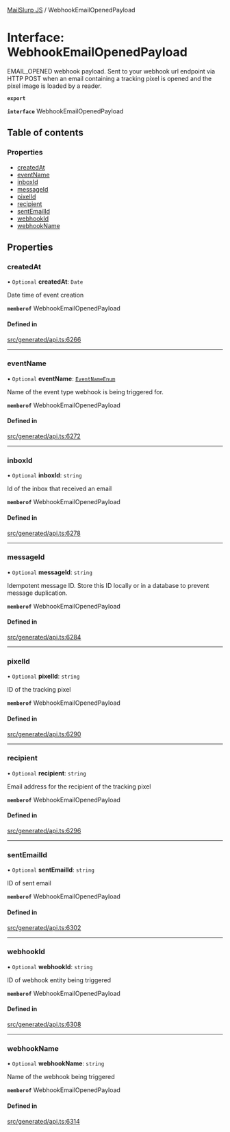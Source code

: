 [MailSlurp JS](../README.md) / WebhookEmailOpenedPayload

# Interface: WebhookEmailOpenedPayload

EMAIL_OPENED webhook payload. Sent to your webhook url endpoint via HTTP POST when an email containing a tracking pixel is opened and the pixel image is loaded by a reader.

**`export`**

**`interface`** WebhookEmailOpenedPayload

## Table of contents

### Properties

- [createdAt](WebhookEmailOpenedPayload.md#createdat)
- [eventName](WebhookEmailOpenedPayload.md#eventname)
- [inboxId](WebhookEmailOpenedPayload.md#inboxid)
- [messageId](WebhookEmailOpenedPayload.md#messageid)
- [pixelId](WebhookEmailOpenedPayload.md#pixelid)
- [recipient](WebhookEmailOpenedPayload.md#recipient)
- [sentEmailId](WebhookEmailOpenedPayload.md#sentemailid)
- [webhookId](WebhookEmailOpenedPayload.md#webhookid)
- [webhookName](WebhookEmailOpenedPayload.md#webhookname)

## Properties

### createdAt

• `Optional` **createdAt**: `Date`

Date time of event creation

**`memberof`** WebhookEmailOpenedPayload

#### Defined in

[src/generated/api.ts:6266](https://github.com/mailslurp/mailslurp-client/blob/1460b4d/src/generated/api.ts#L6266)

___

### eventName

• `Optional` **eventName**: [`EventNameEnum`](../enums/WebhookEmailOpenedPayload.EventNameEnum.md)

Name of the event type webhook is being triggered for.

**`memberof`** WebhookEmailOpenedPayload

#### Defined in

[src/generated/api.ts:6272](https://github.com/mailslurp/mailslurp-client/blob/1460b4d/src/generated/api.ts#L6272)

___

### inboxId

• `Optional` **inboxId**: `string`

Id of the inbox that received an email

**`memberof`** WebhookEmailOpenedPayload

#### Defined in

[src/generated/api.ts:6278](https://github.com/mailslurp/mailslurp-client/blob/1460b4d/src/generated/api.ts#L6278)

___

### messageId

• `Optional` **messageId**: `string`

Idempotent message ID. Store this ID locally or in a database to prevent message duplication.

**`memberof`** WebhookEmailOpenedPayload

#### Defined in

[src/generated/api.ts:6284](https://github.com/mailslurp/mailslurp-client/blob/1460b4d/src/generated/api.ts#L6284)

___

### pixelId

• `Optional` **pixelId**: `string`

ID of the tracking pixel

**`memberof`** WebhookEmailOpenedPayload

#### Defined in

[src/generated/api.ts:6290](https://github.com/mailslurp/mailslurp-client/blob/1460b4d/src/generated/api.ts#L6290)

___

### recipient

• `Optional` **recipient**: `string`

Email address for the recipient of the tracking pixel

**`memberof`** WebhookEmailOpenedPayload

#### Defined in

[src/generated/api.ts:6296](https://github.com/mailslurp/mailslurp-client/blob/1460b4d/src/generated/api.ts#L6296)

___

### sentEmailId

• `Optional` **sentEmailId**: `string`

ID of sent email

**`memberof`** WebhookEmailOpenedPayload

#### Defined in

[src/generated/api.ts:6302](https://github.com/mailslurp/mailslurp-client/blob/1460b4d/src/generated/api.ts#L6302)

___

### webhookId

• `Optional` **webhookId**: `string`

ID of webhook entity being triggered

**`memberof`** WebhookEmailOpenedPayload

#### Defined in

[src/generated/api.ts:6308](https://github.com/mailslurp/mailslurp-client/blob/1460b4d/src/generated/api.ts#L6308)

___

### webhookName

• `Optional` **webhookName**: `string`

Name of the webhook being triggered

**`memberof`** WebhookEmailOpenedPayload

#### Defined in

[src/generated/api.ts:6314](https://github.com/mailslurp/mailslurp-client/blob/1460b4d/src/generated/api.ts#L6314)
